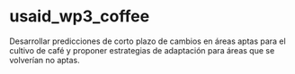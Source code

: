 # usaid_wp3_coffee
Desarrollar predicciones de corto plazo de cambios en áreas aptas para el cultivo de café y proponer estrategias de adaptación para áreas que se volverían no aptas.
